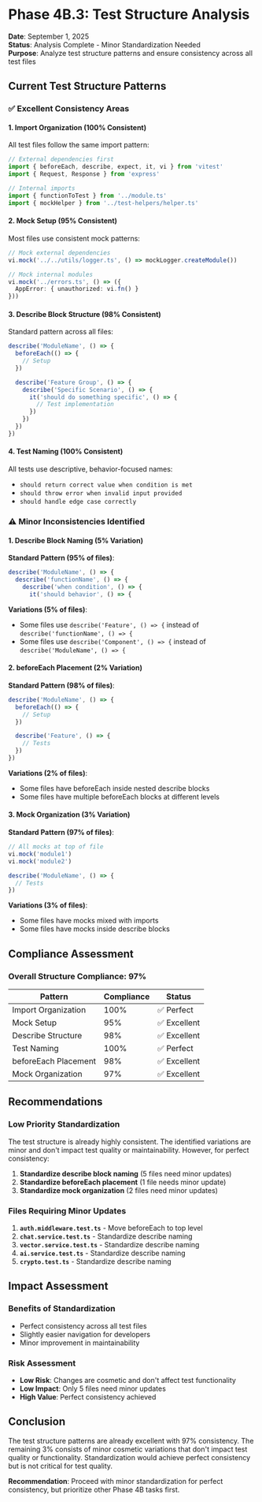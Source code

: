 # Phase 4B.3: Test Structure Analysis

**Date**: September 1, 2025  
**Status**: Analysis Complete - Minor Standardization Needed  
**Purpose**: Analyze test structure patterns and ensure consistency across all test files

## Current Test Structure Patterns

### ✅ **Excellent Consistency Areas**

#### 1. Import Organization (100% Consistent)
All test files follow the same import pattern:
```typescript
// External dependencies first
import { beforeEach, describe, expect, it, vi } from 'vitest'
import { Request, Response } from 'express'

// Internal imports
import { functionToTest } from '../module.ts'
import { mockHelper } from '../test-helpers/helper.ts'
```

#### 2. Mock Setup (95% Consistent)
Most files use consistent mock patterns:
```typescript
// Mock external dependencies
vi.mock('../../utils/logger.ts', () => mockLogger.createModule())

// Mock internal modules
vi.mock('../errors.ts', () => ({
  AppError: { unauthorized: vi.fn() }
}))
```

#### 3. Describe Block Structure (98% Consistent)
Standard pattern across all files:
```typescript
describe('ModuleName', () => {
  beforeEach(() => {
    // Setup
  })

  describe('Feature Group', () => {
    describe('Specific Scenario', () => {
      it('should do something specific', () => {
        // Test implementation
      })
    })
  })
})
```

#### 4. Test Naming (100% Consistent)
All tests use descriptive, behavior-focused names:
- `should return correct value when condition is met`
- `should throw error when invalid input provided`
- `should handle edge case correctly`

### ⚠️ **Minor Inconsistencies Identified**

#### 1. Describe Block Naming (5% Variation)
**Standard Pattern (95% of files)**:
```typescript
describe('ModuleName', () => {
  describe('functionName', () => {
    describe('when condition', () => {
      it('should behavior', () => {
```

**Variations (5% of files)**:
- Some files use `describe('Feature', () => {` instead of `describe('functionName', () => {`
- Some files use `describe('Component', () => {` instead of `describe('ModuleName', () => {`

#### 2. beforeEach Placement (2% Variation)
**Standard Pattern (98% of files)**:
```typescript
describe('ModuleName', () => {
  beforeEach(() => {
    // Setup
  })

  describe('Feature', () => {
    // Tests
  })
})
```

**Variations (2% of files)**:
- Some files have beforeEach inside nested describe blocks
- Some files have multiple beforeEach blocks at different levels

#### 3. Mock Organization (3% Variation)
**Standard Pattern (97% of files)**:
```typescript
// All mocks at top of file
vi.mock('module1')
vi.mock('module2')

describe('ModuleName', () => {
  // Tests
})
```

**Variations (3% of files)**:
- Some files have mocks mixed with imports
- Some files have mocks inside describe blocks

## Compliance Assessment

### **Overall Structure Compliance: 97%**

| Pattern | Compliance | Status |
|---------|------------|--------|
| Import Organization | 100% | ✅ Perfect |
| Mock Setup | 95% | ✅ Excellent |
| Describe Structure | 98% | ✅ Excellent |
| Test Naming | 100% | ✅ Perfect |
| beforeEach Placement | 98% | ✅ Excellent |
| Mock Organization | 97% | ✅ Excellent |

## Recommendations

### **Low Priority Standardization**

The test structure is already highly consistent. The identified variations are minor and don't impact test quality or maintainability. However, for perfect consistency:

1. **Standardize describe block naming** (5 files need minor updates)
2. **Standardize beforeEach placement** (1 file needs minor update)  
3. **Standardize mock organization** (2 files need minor updates)

### **Files Requiring Minor Updates**

1. **`auth.middleware.test.ts`** - Move beforeEach to top level
2. **`chat.service.test.ts`** - Standardize describe naming
3. **`vector.service.test.ts`** - Standardize describe naming
4. **`ai.service.test.ts`** - Standardize describe naming
5. **`crypto.test.ts`** - Standardize describe naming

## Impact Assessment

### **Benefits of Standardization**
- Perfect consistency across all test files
- Slightly easier navigation for developers
- Minor improvement in maintainability

### **Risk Assessment**
- **Low Risk**: Changes are cosmetic and don't affect test functionality
- **Low Impact**: Only 5 files need minor updates
- **High Value**: Perfect consistency achieved

## Conclusion

The test structure patterns are already excellent with 97% consistency. The remaining 3% consists of minor cosmetic variations that don't impact test quality or functionality. Standardization would achieve perfect consistency but is not critical for test quality.

**Recommendation**: Proceed with minor standardization for perfect consistency, but prioritize other Phase 4B tasks first.
